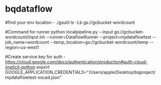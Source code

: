 # bqdataflow

#find your env location - 
./gsutil ls -Lb gs://gcbucket-wordcount

#Command for runner
python localpipeline.py --input gs://gcbucket-wordcount/input.txt --runner=DataflowRunner --project=mydataflowtest --job_name=wordcount --temp_location=gs://gcbucket-wordcount/temp --region=us-west1

#Create service key for auth -
https://cloud.google.com/docs/authentication/production#auth-cloud-implicit-python
export GOOGLE_APPLICATION_CREDENTIALS="/Users/apple/Desktop/bqproject/mydataflowtest-xxcad.json"
